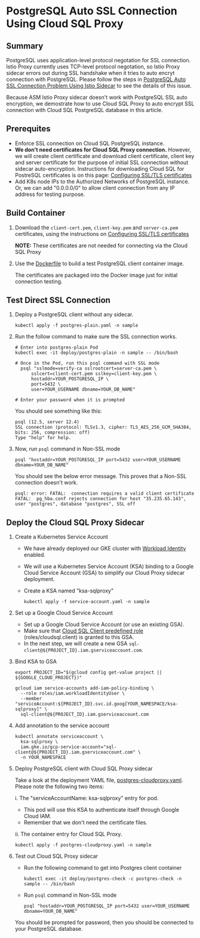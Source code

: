 # PostgreSQL Auto SSL Connection Using Cloud SQL Proxy

## Summary

PostgreSQL uses application-level protocol negotation for SSL connection. Istio Proxy currently uses TCP-level protocol negotation, so Istio Proxy sidecar errors out during SSL handshake when it tries to auto encryt connection with PostgreSQL. Please follow the steps in [PostgreSQL Auto SSL Connection Problem Using Istio Sidecar](./Istio-Sidecar.md) to see the details of this issue.

Because ASM Istio Proxy sidecar doesn't work with PostgreSQL SSL auto encryption, we demostrate how to use Cloud SQL Proxy to auto encrypt SSL connection with Cloud SQL PostgreSQL database in this article.

## Prerequites

* Enforce SSL connection on Cloud SQL PostgreSQL instance.
* **We don't need certificates for Cloud SQL Proxy connection.** However, we will create client certificate and download client certificate, client key and server certificate for the purpose of initial SSL connection without sidecar auto-encryption. Instructions for downloading Cloud SQL for PostreSQL certificates is on this page: [Configuring SSL/TLS certificates](https://cloud.google.com/sql/docs/postgres/configure-ssl-instance)
* Add K8s node IPs to the Authorized Networks of PostgreSQL instance. Or, we can add "0.0.0.0/0" to allow client connection from any IP address for testing purpose.

## Build Container

1. Download the `client-cert.pem`, `client-key.pem` and `server-ca.pem` certificates, using the instructions on [Configuring SSL/TLS certificates](https://cloud.google.com/sql/docs/postgres/configure-ssl-instance)

    **NOTE:** These certificates are not needed for connecting via the Cloud SQL Proxy

2. Use the [Dockerfile](./Dockerfile) to build a test PostgreSQL client container image.

    The certificates are packaged into the Docker image just for initial connection testing.

## Test Direct SSL Connection

1. Deploy a PostgreSQL client without any sidecar.

    ```
    kubectl apply -f postgres-plain.yaml -n sample
    ```

2. Run the follow command to make sure the SSL connection works.

    ```
    # Enter into postgres-plain Pod
    kubectl exec -it deploy/postgres-plain -n sample -- /bin/bash

    # Once in the Pod, run this psql command with SSL mode
      psql "sslmode=verify-ca sslrootcert=server-ca.pem \
          sslcert=client-cert.pem sslkey=client-key.pem \
          hostaddr=YOUR_POSTGRESQL_IP \
          port=5432 \
          user=YOUR_USERNAME dbname=YOUR_DB_NAME"

    # Enter your password when it is prompted
    ```

    You should see something like this:

    ```
    psql (12.5, server 12.4)
    SSL connection (protocol: TLSv1.3, cipher: TLS_AES_256_GCM_SHA384, bits: 256, compression: off)
    Type "help" for help.
    ```

3. Now, run `psql` command in Non-SSL mode

    ```
    psql "hostaddr=YOUR_POSTGRESQL_IP port=5432 user=YOUR_USERNAME dbname=YOUR_DB_NAME"
    ```

    You should see the below error message. This proves that a Non-SSL connection doesn't work.

    ```
    psql: error: FATAL:  connection requires a valid client certificate
    FATAL:  pg_hba.conf rejects connection for host "35.235.65.143", user "postgres", database "postgres", SSL off
    ```

## Deploy the Cloud SQL Proxy Sidecar

1. Create a Kubernetes Service Account

    - We have already deployed our GKE cluster with [Workload Identity](https://cloud.google.com/kubernetes-engine/docs/how-to/workload-identity) enabled.
    - We will use a Kubernetes Service Account (KSA) binding to a Google Cloud Service Account (GSA) to simplify our Cloud Proxy sidecar deployment.
    - Create a KSA named "ksa-sqlproxy"

      ```
      kubectl apply -f service-account.yaml -n sample
      ```

2. Set up a Google Cloud Service Account

    - Set up a Google Cloud Service Account (or use an existing GSA).
    - Make sure that [Cloud SQL Client predefined role](https://cloud.google.com/sql/docs/mysql/project-access-control#roles) (roles/cloudsql.client) is granted to this GSA.
    - In the next step, we will create a new GSA `sql-client@${PROJECT_ID}.iam.gserviceaccount.com`.

3. Bind KSA to GSA

    ```
    export PROJECT_ID="$(gcloud config get-value project || ${GOOGLE_CLOUD_PROJECT})"

    gcloud iam service-accounts add-iam-policy-binding \
      --role roles/iam.workloadIdentityUser \
      --member "serviceAccount:${PROJECT_ID}.svc.id.goog[YOUR_NAMESPACE/ksa-sqlproxy]" \
      sql-client@${PROJECT_ID}.iam.gserviceaccount.com
    ```

4. Add annotation to the service account

    ```
    kubectl annotate serviceaccount \
      ksa-sqlproxy \
      iam.gke.io/gcp-service-account="sql-client@${PROJECT_ID}.iam.gserviceaccount.com" \
      -n YOUR_NAMESPACE
    ```

5. Deploy PostgreSQL client with Cloud SQL Proxy sidecar

    Take a look at the deployment YAML file, [postgres-cloudproxy.yaml](./postgres-cloudproxy.yaml). Please note the following two items:

      i. The "serviceAccountName: ksa-sqlproxy" entry for pod.

      - This pod will use this KSA to authenticate itself through Google Cloud IAM.
      - Remember that we don't need the certificate files.

      ii. The container entry for Cloud SQL Proxy.

    ```
    kubectl apply -f postgres-cloudproxy.yaml -n sample
    ```

6. Test out Cloud SQL Proxy sidecar

    - Run the following command to get into Postgres client container

      ```
      kubectl exec -it deploy/postgres-check -c postgres-check -n sample -- /bin/bash
      ```

    - Run `psql` command in Non-SSL mode

      ```
      psql "hostaddr=YOUR_POSTGRESQL_IP port=5432 user=YOUR_USERNAME dbname=YOUR_DB_NAME"
      ```

    You should be prompted for password, then you should be connected to your PostgreSQL database.
